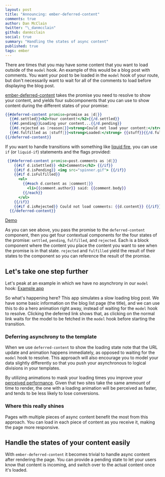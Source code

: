 ```yaml
---
layout: post
title: "Announcing: ember-deferred-content"
comments: true
author: Dan McClain
twitter: "\_danmcclain"
github: danmcclain
social: true
summary: "Handling the states of async content"
published: true
tags: ember
---
```


There are times that you may have some content that you want to load
outside of the `model` hook. An example of this would be a blog post with
comments. You want your post to be loaded in the `model` hook of your
route, but don't necessarily want to wait for all of the comments to
load before displaying the blog post.

[ember-deferred-content][github] takes the promise you need to resolve to show
your content, and yields four subcomponents that you can use to show
content during the different states of your promise:

```hbs
{{#deferred-content promise=promise as |d|}}
  {{#d.settled}}<h2>Your content!</h2>{{/d.settled}}
  {{#d.pending}}Loading your content...{{/d.pending}}
  {{#d.rejected as |reason|}}<strong>Could not load your content:</strong> {{reason}}{{/d.rejected}}
  {{#d.fulfilled as |stuff|}}<strong>Loaded:</strong> {{stuff}}{{/d.fulfilled}}
{{/deferred-content}}
```

If you want to handle transitions with something like [liquid
fire][liquid-fire], you can use `if` (or `liquid-if`) statements and the flags provided:

```hbs
 {{#deferred-content promise=post.comments as |d|}}
    {{#if d.isSettled}} <h2>Comments</h2> {{/if}}
    {{#if d.isPending}} <img src="spinner.gif"> {{/if}}
    {{#if d.isFulfilled}}
      <ul>
        {{#each d.content as |comment|}}
          <li>{{comment.author}} said: {{comment.body}}
        {{/each}}
      </ul>
    {{/if}}
    {{#if d.isRejected}} Could not load comments: {{d.content}} {{/if}}
  {{/deferred-content}}
```

[Demo][demo-link]

As you can see above, you pass the promise to the `deferred-content` component,
then you get four contextual components for the four states of the promise:
`settled`, `pending`, `fulfilled`, and `rejected`. Each is a block component where the
content you place the content you want to see when the promise is in that
state. `rejected` and `fulfilled` yield the result of their states to the
component so you can reference the result of the promise.


## Let's take one step further

Let's peak at an example in which we have no asynchrony in our `model`
hook: [Example app][example-app]

So what's happening here? This app simulates a slow loading blog post.
We have some basic information on the blog list page (the title), and we
can use this to do a hero animation right away, instead of waiting for
the `model` hook to resolve. Clicking the deferred link shows that, as
clicking on the normal link waits for the model to be fetched in the
`model` hook before starting the transition.

### Deferring asynchrony to the template

When we use `deferred-content` to show the loading state note that the
URL update and animation happens immediately, as opposed to waiting for
the `model` hook to resolve. This approach will also encourage you to
model your data slightly differently so that you push your asynchronous
to logical divisions in your templates.

By utilizing animations to mask your loading times you improve your [perceived
performance][perc-perf]. Given that two sites take the same ammount of time to
render, the one with a loading animation will be perceived as
faster, and tends to be less likely to lose conversions.

### Where this really shines

Pages with multiple pieces of async content benefit the most from this
approach. You can load in each piece of content as you receive it,
making the page more responsive.

## Handle the states of your content easily

With `ember-deferred-content` it becomes trivial to handle async content after
rendering the page. You can provide a pending state to let your users know that
content is incoming, and switch over to the actual content once it's loaded.

[demo-link]: https://ember-twiddle.com/8ca7a5edd5ab0df72c0c?numColumns=1&openFiles=application.template.hbs%2C
[github]: https://github.com/danmcclain/ember-deferred-content
[example-app]: http://deferred-example.danmcclain.net/
[perc-perf]: http://blog.teamtreehouse.com/perceived-performance
[liquid-fire]: http://ember-animation.github.io/liquid-fire/

